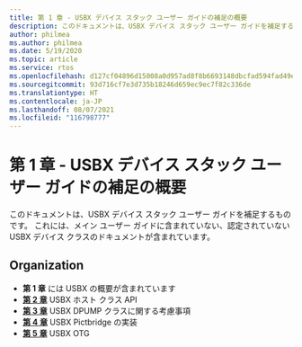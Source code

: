 ```yaml
---
title: 第 1 章 - USBX デバイス スタック ユーザー ガイドの補足の概要
description: このドキュメントは、USBX デバイス スタック ユーザー ガイドを補足するものです。 これには、メイン ユーザー ガイドに含まれていない、認定されていない USBX デバイス クラスのドキュメントが含まれています。
author: philmea
ms.author: philmea
ms.date: 5/19/2020
ms.topic: article
ms.service: rtos
ms.openlocfilehash: d127cf04896d15008a0d957ad8f8b6693148dbcfad594fad49ebfb489350aa2b
ms.sourcegitcommit: 93d716cf7e3d735b18246d659ec9ec7f82c336de
ms.translationtype: HT
ms.contentlocale: ja-JP
ms.lasthandoff: 08/07/2021
ms.locfileid: "116798777"
---
```

# <a name="chapter-1---introduction-to-the-usbx-device-stack-user-guide-supplement"></a>第 1 章 - USBX デバイス スタック ユーザー ガイドの補足の概要

このドキュメントは、USBX デバイス スタック ユーザー ガイドを補足するものです。 これには、メイン ユーザー ガイドに含まれていない、認定されていない USBX デバイス クラスのドキュメントが含まれています。

## <a name="organization"></a>Organization

- **第 1 章** には USBX の概要が含まれています
- [**第 2 章**](usbx-device-stack-supplemental-2.md) USBX ホスト クラス API
- [**第 3 章**](usbx-device-stack-supplemental-3.md) USBX DPUMP クラスに関する考慮事項
- [**第 4 章**](usbx-device-stack-supplemental-4.md) USBX Pictbridge の実装
- [**第 5 章**](usbx-device-stack-supplemental-5.md) USBX OTG
